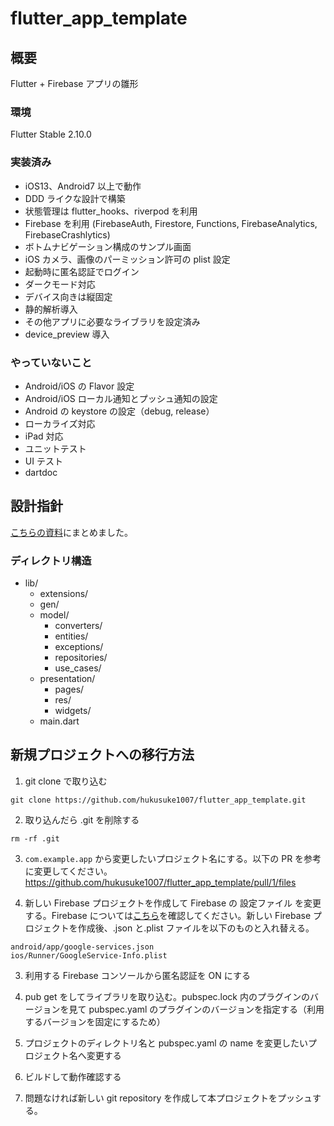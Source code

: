 # flutter_app_template

## 概要

Flutter + Firebase アプリの雛形

### 環境

Flutter Stable 2.10.0

### 実装済み

- iOS13、Android7 以上で動作
- DDD ライクな設計で構築
- 状態管理は flutter_hooks、riverpod を利用
- Firebase を利用 (FirebaseAuth, Firestore, Functions, FirebaseAnalytics, FirebaseCrashlytics)
- ボトムナビゲーション構成のサンプル画面
- iOS カメラ、画像のパーミッション許可の plist 設定
- 起動時に匿名認証でログイン
- ダークモード対応
- デバイス向きは縦固定
- 静的解析導入
- その他アプリに必要なライブラリを設定済み
- device_preview 導入

### やっていないこと

- Android/iOS の Flavor 設定
- Android/iOS ローカル通知とプッシュ通知の設定
- Android の keystore の設定（debug, release）
- ローカライズ対応
- iPad 対応
- ユニットテスト
- UI テスト
- dartdoc

## 設計指針

[こちらの資料](https://docs.google.com/presentation/d/19XERQBG-aWWD7R5NEJCyS8VXSeUL9KTENOe0ChYz_1M)にまとめました。

### ディレクトリ構造

- lib/
  - extensions/
  - gen/
  - model/
    - converters/
    - entities/
    - exceptions/
    - repositories/
    - use_cases/
  - presentation/
    - pages/
    - res/
    - widgets/
  - main.dart

## 新規プロジェクトへの移行方法

1. git clone で取り込む

```
git clone https://github.com/hukusuke1007/flutter_app_template.git
```

2. 取り込んだら .git を削除する

```
rm -rf .git
```

3. `com.example.app` から変更したいプロジェクト名にする。以下の PR を参考に変更してください。
   https://github.com/hukusuke1007/flutter_app_template/pull/1/files

4. 新しい Firebase プロジェクトを作成して Firebase の 設定ファイル を変更する。Firebase については[こちら](https://firebase.flutter.dev/docs/overview)を確認してください。新しい Firebase プロジェクトを作成後、.json と.plist ファイルを以下のものと入れ替える。

```
android/app/google-services.json
ios/Runner/GoogleService-Info.plist
```

3. 利用する Firebase コンソールから匿名認証を ON にする

4. pub get をしてライブラリを取り込む。pubspec.lock 内のプラグインのバージョンを見て pubspec.yaml のプラグインのバージョンを指定する（利用するバージョンを固定にするため）

5. プロジェクトのディレクトリ名と pubspec.yaml の name を変更したいプロジェクト名へ変更する

6. ビルドして動作確認する

7. 問題なければ新しい git repository を作成して本プロジェクトをプッシュする。
